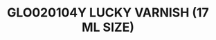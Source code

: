 ---
title: "GLO020104Y LUCKY VARNISH (17 ML SIZE)"
price: "300" 
desc: "Akrilni Lak"
img_path: "/assets/img/AMIG2057.jpg"
brand: "AMMO"
available: true
special_offer: false
new: false
soon: false
cat: "020000"
subcat: "020100"
subsubcat: "020104"
sifra: "AMIG2057"
---